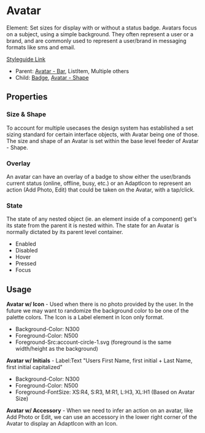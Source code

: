 # Avatar

Element: Set sizes for display with or without a status badge. Avatars focus on a subject, using a simple background. They often represent a user or a brand, and are commonly used to represent a user/brand in messaging formats like sms and email.

[Styleguide Link](https://zpl.io/bey1LvW)

- Parent: [Avatar - Bar](https://github.com/able-app/docs/blob/7bb2457d172a78e9e6528e086a642c45224c701f/controls/%CE%B5%20elements/avatar/avatar-bar.md), ListItem, Multiple others
- Child: [Badge](https://github.com/able-app/docs/blob/7bb2457d172a78e9e6528e086a642c45224c701f/controls/%CE%B5%20elements/badge/badge.md), [Avatar - Shape](https://github.com/able-app/docs/blob/7bb2457d172a78e9e6528e086a642c45224c701f/controls/%CE%B5%20elements/avatar/avatar-shape.md)

## Properties

### Size & Shape

To account for multiple usecases the design system has established a set sizing standard for certain interface objects, with Avatar being one of those.  The size and shape of an Avatar is set within the base level feeder of Avatar - Shape.

### Overlay

An avatar can have an overlay of a badge to show either the user/brands current status (online, offline, busy, etc.) or an AdaptIcon to represent an action (Add Photo, Edit) that could be taken on the Avatar, with a tap/click.

### State

The state of any nested object (ie. an element inside of a component) get's its state from the parent it is nested within. The state for an Avatar is normally dictated by its parent level container.

- Enabled
- Disabled
- Hover
- Pressed
- Focus

## Usage

**Avatar w/ Icon** - Used when there is no photo provided by the user.  In the future we may want to randomize the background color to be one of the palette colors. The Icon is a Label element in Icon only format.

- Background-Color: N300
- Foreground-Color: N500
- Foreground-Src:account-circle-1.svg (foreground is the same width/height as the background)

**Avatar w/ Initials** - Label:Text "Users First Name, first initial + Last Name, first initial capitalized"

- Background-Color: N300
- Foreground-Color: N500
- Foreground-FontSize: XS:R4, S:R3, M:R1, L:H3, XL:H1 (Based on Avatar Size)

**Avatar w/ Accessory** - When we need to infer an action on an avatar, like Add Photo or Edit, we can use an accessory in the lower right corner of the Avatar to display an AdaptIcon with an Icon.


